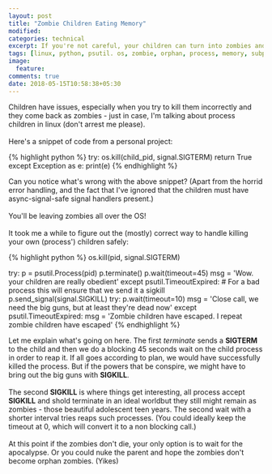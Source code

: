 ```yaml
---
layout: post
title: "Zombie Children Eating Memory"
modified:
categories: technical
excerpt: If you're not careful, your children can turn into zombies and eat your server
tags: [linux, python, psutil. os, zombie, orphan, process, memory, subprocess, child, wait, pid]
image:
  feature:
comments: true
date: 2018-05-15T10:58:38+05:30
---
```


Children have issues, especially when you try to kill them incorrectly and they come back as
zombies - just in case, I'm talking about process children in linux (don't arrest me please).<br/><br/>
Here's a snippet of code from a personal project:

{% highlight python %}
try:
    os.kill(child_pid, signal.SIGTERM)
    return True
except Exception as e:
    print(e)
{% endhighlight %}

Can you notice what's wrong with the above snippet? (Apart from the horrid error handling,
and the fact that I've ignored that the children must have async-signal-safe signal handlers
present.)<br/><br/>
You'll be leaving zombies all over the OS!<br/><br/>
It took me a while to figure out the (mostly) correct way to handle killing your own (process')
children safely:

{% highlight python %}
os.kill(pid, signal.SIGTERM)

try:
    p = psutil.Process(pid)
    p.terminate()
    p.wait(timeout=45)
    msg = 'Wow. your children are really obedient'
except psutil.TimeoutExpired:
    # For a bad process this will ensure that we send it a sigkill
    p.send_signal(signal.SIGKILL)
    try:
        p.wait(timeout=10)
        msg = 'Close call, we need the big guns, but at least they're dead now'
    except psutil.TimeoutExpired:
        msg = 'Zombie children have escaped. I repeat zombie children have escaped'
{% endhighlight %}

Let me explain what's going on here. The first *terminate* sends a **SIGTERM** to the child and then we
do a blocking 45 seconds wait on the child process in order to reap it. If all goes according to plan,
we would have successfully killed the process. But if the powers that be conspire, we might have to bring out
the big guns with **SIGKILL**.<br/><br/>
The second **SIGKILL** is where things get interesting, all process accept **SIGKILL** and shold terminate
in an ideal worldbut they still might remain as zombies - those beautiful adolescent teen years.
The second wait with a shorter interval tries reaps such processes. (You could ideally keep the timeout at 0,
which will convert it to a non blocking call.)<br/><br/>
At this point if the zombies don't die, your only option is to wait for the apocalypse. Or you could
nuke the parent and hope the zombies don't become orphan zombies. (Yikes)
